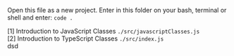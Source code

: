 Open this file as a new project.
Enter in this folder on your bash, terminal or shell and enter: `code .`

[1] Introduction to JavaScript Classes `./src/javascriptClasses.js`  
[2] Introduction to TypeScript Classes `./src/index.js`  
dsd
